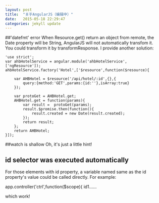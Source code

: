 ```yaml
---
layout: post
title:  "关于AngularJS（编辑中）"
date:   2015-05-18 22:29:47
categories: jekyll update
---
```


##'datefmt' error
When Resource.get() return an object from remote, the Date property will be String, AngularJS will not automatically transfom it. You could transform it by transformResponse. I provide another solution:

    'use strict';
    var ahbHotelService = angular.module('ahbHotelService',['ngResource']);
    ahbHotelService.factory('Hotel',['$resource',function($resource){

        var AHBHotel = $resource('/api/hotel/:id',{},{
            query:{method:'GET',params:{id:''},isArray:true}
        });

        var protoGet = AHBHotel.get;
        AHBHotel.get = function(params){
            var result =  protoGet(params);
            result.$promise.then(function(){
                result.created = new Date(result.created);
            });
            return result;
        };
        return AHBHotel;
    }]);

##watch is shallow
Oh, it's just a little hint!

## id selector was executed automatically

For those elements with id property, a variable named same as the id property's value could be called directly.
For example:
<div id="id1"...

app.controller('ctrl',function($scope){
    id1......

which work! 

